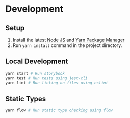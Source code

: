 # Development

## Setup

1. Install the latest [Node JS](https://nodejs.org/) and [Yarn Package Manager](https://yarnpkg.com/)
2. Run `yarn install` command in the project directory.

## Local Development

```sh
yarn start # Run storybook
yarn test # Run tests using jest-cli
yarn lint # Run linting on files using eslint
```

## Static Types

```sh
yarn flow # Run static type checking using flow
```